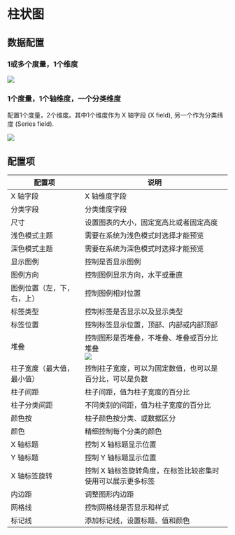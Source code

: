 # 柱状图

## 数据配置

### 1或多个度量，1个维度

![](https://static-docs.nocobase.com/202410091058207.png)

### 1个度量，1个轴维度，一个分类维度

配置1个度量，2个维度。其中1个维度作为 X 轴字段 (X field), 另一个作为分类纬度 (Series field).

![](https://static-docs.nocobase.com/202410091105937.png)

## 配置项

| 配置项                     | 说明                                                                                                      |
| -------------------------- | --------------------------------------------------------------------------------------------------------- |
| X 轴字段                   | X 轴维度字段                                                                                              |
| 分类字段                   | 分类维度字段                                                                                              |
| 尺寸                       | 设置图表的大小，固定宽高比或者固定高度                                                                    |
| 浅色模式主题               | 需要在系统为浅色模式时选择才能预览                                                                        |
| 深色模式主题               | 需要在系统为深色模式时选择才能预览                                                                        |
| 显示图例                   | 控制是否显示图例                                                                                          |
| 图例方向                   | 控制图例显示方向，水平或垂直                                                                              |
| 图例位置（左，下，右，上） | 控制图例相对位置                                                                                          |
| 标签类型                   | 控制标签是否显示以及显示类型                                                                              |
| 标签位置                   | 控制标签显示位置，顶部、内部或内部顶部                                                                    |
| 堆叠                       | 控制图形是否堆叠，不堆叠、堆叠或百分比堆叠<br />![](https://static-docs.nocobase.com/202410091108049.png) |
| 柱子宽度（最大值，最小值） | 控制柱子宽度，可以为固定数值，也可以是百分比，可以是负数                                                  |
| 柱子间距                   | 柱子间距，值为柱子宽度的百分比                                                                            |
| 柱子分类间距               | 不同类别的间距，值为柱子宽度的百分比                                                                      |
| 颜色按                     | 柱子颜色按分类、或数据区分                                                                                |
| 颜色                       | 精细控制每个分类的颜色                                                                                    |
| X 轴标题                   | 控制 X 轴标题显示位置                                                                                     |
| Y 轴标题                   | 控制 Y 轴标题显示位置                                                                                     |
| X 轴标签旋转               | 控制 X 轴标签旋转角度，在标签比较密集时使用可以展示更多标签                                               |
| 内边距                     | 调整图形内边距                                                                                            |
| 网格线                     | 控制网格线是否显示和样式                                                                                  |
| 标记线                     | 添加标记线，设置标题、值和颜色                                                                            |
